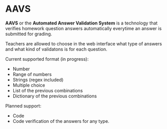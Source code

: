 AAVS
====

**AAVS** or the **Automated Answer Validation System** is a technology that
verifies homework question answers automatically everytime an answer is submitted
for grading.

Teachers are allowed to choose in the web interface what type of answers and
what kind of validatons is for each question.

Current supported format (in progress):

 - Number
 - Range of numbers
 - Strings (regex included)
 - Multiple choice
 - List of the previous combinations
 - Dictionary of the previous combinations

Planned support:

 - Code
 - Code verification of the answers for any type.
